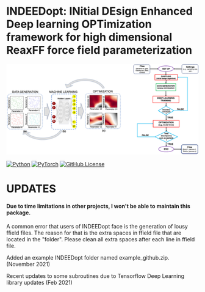 # INDEEDopt: INitial DEsign Enhanced Deep learning OPTimization framework for high dimensional ReaxFF force field parameterization

![INDEEDopt Workflow Scheme](images/INDEEDopt_diagram2.png)


[![Python](https://img.shields.io/badge/Python-3.5%2B-blue)](https://www.python.org/)
[![PyTorch](https://img.shields.io/badge/PyTorch-2.0%2B-orange)](https://pytorch.org/)
[![GitHub License](https://img.shields.io/badge/license-MIT-blue.svg)](LICENSE)

# UPDATES

#### Due to time limitations in other projects, I won't be able to maintain this package. ####

A common error that users of INDEEDopt face is the generation of lousy ffield files. The reason for that is the extra spaces in ffield file that are located in the "folder". Please clean all extra spaces after each line in ffield file.

Added an example INDEEDopt folder named example_github.zip. (November 2021)

Recent updates to some subroutines due to Tensorflow Deep Learning library updates (Feb 2021)

